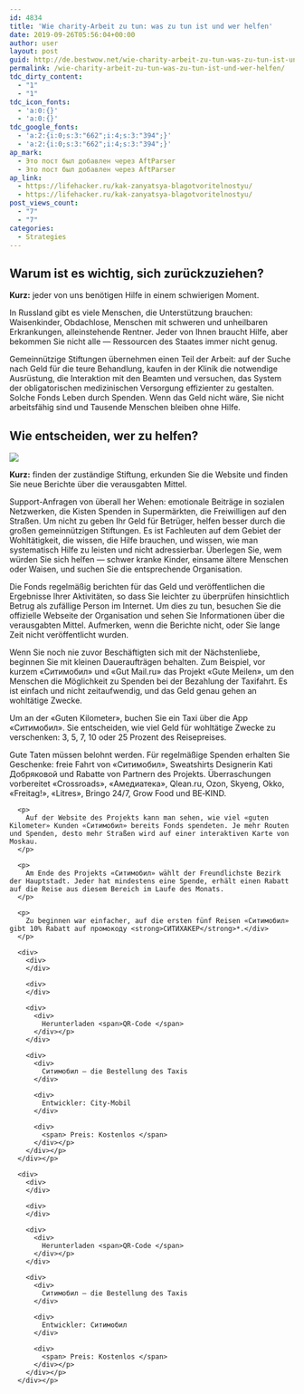 ```yaml
---
id: 4834
title: 'Wie charity-Arbeit zu tun: was zu tun ist und wer helfen'
date: 2019-09-26T05:56:04+00:00
author: user
layout: post
guid: http://de.bestwow.net/wie-charity-arbeit-zu-tun-was-zu-tun-ist-und-wer-helfen/
permalink: /wie-charity-arbeit-zu-tun-was-zu-tun-ist-und-wer-helfen/
tdc_dirty_content:
  - "1"
  - "1"
tdc_icon_fonts:
  - 'a:0:{}'
  - 'a:0:{}'
tdc_google_fonts:
  - 'a:2:{i:0;s:3:"662";i:4;s:3:"394";}'
  - 'a:2:{i:0;s:3:"662";i:4;s:3:"394";}'
ap_mark:
  - Это пост был добавлен через AftParser
  - Это пост был добавлен через AftParser
ap_link:
  - https://lifehacker.ru/kak-zanyatsya-blagotvoritelnostyu/
  - https://lifehacker.ru/kak-zanyatsya-blagotvoritelnostyu/
post_views_count:
  - "7"
  - "7"
categories:
  - Strategies
---
```

<div>
  <h2>
    Warum ist es wichtig, sich zurückzuziehen?
  </h2>
  
  <p>
    <div>
      <strong>Kurz:</strong> jeder von uns benötigen Hilfe in einem schwierigen Moment.
    </div>
  </p>
  
  <p>
    In Russland gibt es viele Menschen, die Unterstützung brauchen: Waisenkinder, Obdachlose, Menschen mit schweren und unheilbaren Erkrankungen, alleinstehende Rentner. Jeder von Ihnen braucht Hilfe, aber bekommen Sie nicht alle — Ressourcen des Staates immer nicht genug.
  </p>
  
  <p>
    Gemeinnützige Stiftungen übernehmen einen Teil der Arbeit: auf der Suche nach Geld für die teure Behandlung, kaufen in der Klinik die notwendige Ausrüstung, die Interaktion mit den Beamten und versuchen, das System der obligatorischen medizinischen Versorgung effizienter zu gestalten. Solche Fonds Leben durch Spenden. Wenn das Geld nicht wäre, Sie nicht arbeitsfähig sind und Tausende Menschen bleiben ohne Hilfe.
  </p></p>
</div>

<div>
  <h2>
    Wie entscheiden, wer zu helfen?
  </h2>
  
  <p>
    <img src="http://de.bestwow.net/wp-content/uploads/2019/09/kak-zanyat-sya-blagotvoritel-nost-yu-chto-sdelat-i-komu-pomoch-1.jpeg" />
  </p>
  
  <p>
    <div>
      <strong>Kurz:</strong> finden der zuständige Stiftung, erkunden Sie die Website und finden Sie neue Berichte über die verausgabten Mittel.
    </div>
  </p>
  
  <p>
    Support-Anfragen von überall her Wehen: emotionale Beiträge in sozialen Netzwerken, die Kisten Spenden in Supermärkten, die Freiwilligen auf den Straßen. Um nicht zu geben Ihr Geld für Betrüger, helfen besser durch die großen gemeinnützigen Stiftungen. Es ist Fachleuten auf dem Gebiet der Wohltätigkeit, die wissen, die Hilfe brauchen, und wissen, wie man systematisch Hilfe zu leisten und nicht adressierbar. Überlegen Sie, wem würden Sie sich helfen — schwer kranke Kinder, einsame ältere Menschen oder Waisen, und suchen Sie die entsprechende Organisation.
  </p>
  
  <p>
    Die Fonds regelmäßig berichten für das Geld und veröffentlichen die Ergebnisse Ihrer Aktivitäten, so dass Sie leichter zu überprüfen hinsichtlich Betrug als zufällige Person im Internet. Um dies zu tun, besuchen Sie die offizielle Webseite der Organisation und sehen Sie Informationen über die verausgabten Mittel. Aufmerken, wenn die Berichte nicht, oder Sie lange Zeit nicht veröffentlicht wurden.
  </p>
  
  <p>
    Wenn Sie noch nie zuvor Beschäftigten sich mit der Nächstenliebe, beginnen Sie mit kleinen Daueraufträgen behalten. Zum Beispiel, vor kurzem «Ситимобил» und «Gut Mail.ru» das Projekt «Gute Meilen», um den Menschen die Möglichkeit zu Spenden bei der Bezahlung der Taxifahrt. Es ist einfach und nicht zeitaufwendig, und das Geld genau gehen an wohltätige Zwecke.
  </p>
  
  <p>
    Um an der «Guten Kilometer», buchen Sie ein Taxi über die App «Ситимобил». Sie entscheiden, wie viel Geld für wohltätige Zwecke zu verschenken: 3, 5, 7, 10 oder 25 Prozent des Reisepreises.
  </p>
  
  <p>
    <div>
      Gute Taten müssen belohnt werden. Für regelmäßige Spenden erhalten Sie Geschenke: freie Fahrt von «Ситимобил», Sweatshirts Designerin Kati Добряковой und Rabatte von Partnern des Projekts. Überraschungen vorbereitet «Crossroads», «Амедиатека», Qlean.ru, Ozon, Skyeng, Okko, «Freitag!», «Litres», Bringo 24/7, Grow Food und BE‑KIND.</p> 
      
      <p>
        Auf der Website des Projekts kann man sehen, wie viel «guten Kilometer» Kunden «Ситимобил» bereits Fonds spendeten. Je mehr Routen und Spenden, desto mehr Straßen wird auf einer interaktiven Karte von Moskau.
      </p>
      
      <p>
        Am Ende des Projekts «Ситимобил» wählt der Freundlichste Bezirk der Hauptstadt. Jeder hat mindestens eine Spende, erhält einen Rabatt auf die Reise aus diesem Bereich im Laufe des Monats.
      </p>
      
      <p>
        Zu beginnen war einfacher, auf die ersten fünf Reisen «Ситимобил» gibt 10% Rabatt auf промокоду <strong>СИТИХАКЕР</strong>*.</div>
      </p>
      
      <div>
        <div>
        </div>
        
        <div>
        </div>
        
        <div>
          <div>
            Herunterladen <span>QR-Code </span>
          </div></p>
        </div>
        
        <div>
          <div>
            Ситимобил – die Bestellung des Taxis
          </div>
          
          <div>
            Entwickler: City-Mobil
          </div>
          
          <div>
            <span> Preis: Kostenlos </span>
          </div></p>
        </div></p>
      </div></p> 
      
      <div>
        <div>
        </div>
        
        <div>
        </div>
        
        <div>
          <div>
            Herunterladen <span>QR-Code </span>
          </div></p>
        </div>
        
        <div>
          <div>
            Ситимобил – die Bestellung des Taxis
          </div>
          
          <div>
            Entwickler: Ситимобил
          </div>
          
          <div>
            <span> Preis: Kostenlos </span>
          </div></p>
        </div></p>
      </div></p>